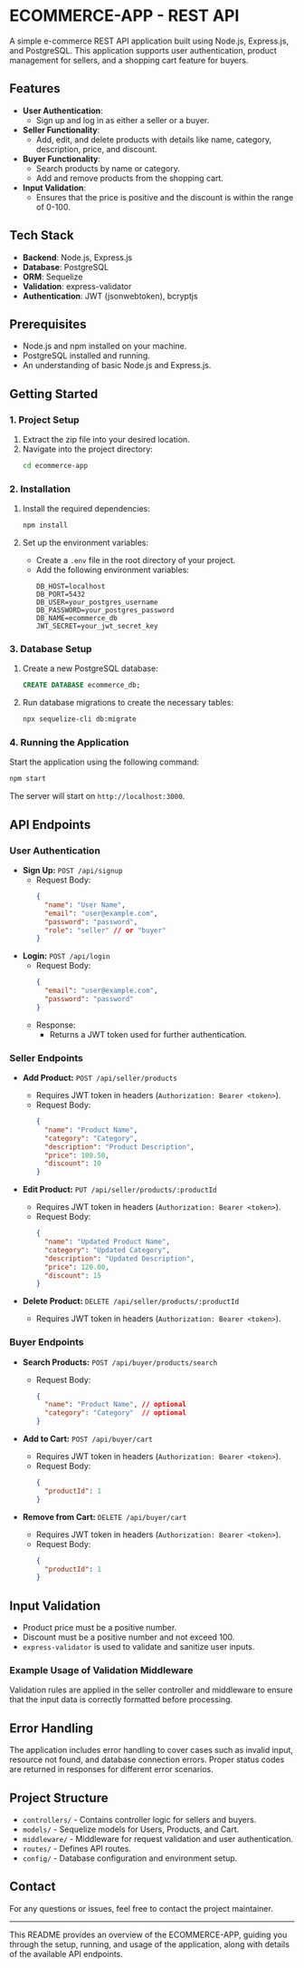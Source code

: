 # ECOMMERCE-APP - REST API

A simple e-commerce REST API application built using Node.js, Express.js, and PostgreSQL. This application supports user authentication, product management for sellers, and a shopping cart feature for buyers.

## Features

- **User Authentication**:
  - Sign up and log in as either a seller or a buyer.
- **Seller Functionality**:
  - Add, edit, and delete products with details like name, category, description, price, and discount.
- **Buyer Functionality**:
  - Search products by name or category.
  - Add and remove products from the shopping cart.
- **Input Validation**:
  - Ensures that the price is positive and the discount is within the range of 0-100.

## Tech Stack

- **Backend**: Node.js, Express.js
- **Database**: PostgreSQL
- **ORM**: Sequelize
- **Validation**: express-validator
- **Authentication**: JWT (jsonwebtoken), bcryptjs

## Prerequisites

- Node.js and npm installed on your machine.
- PostgreSQL installed and running.
- An understanding of basic Node.js and Express.js.

## Getting Started

### 1. Project Setup

1. Extract the zip file into your desired location.
2. Navigate into the project directory:
   ```bash
   cd ecommerce-app
   ```

### 2. Installation

1. Install the required dependencies:
   ```bash
   npm install
   ```

2. Set up the environment variables:
   - Create a `.env` file in the root directory of your project.
   - Add the following environment variables:
     ```
     DB_HOST=localhost
     DB_PORT=5432
     DB_USER=your_postgres_username
     DB_PASSWORD=your_postgres_password
     DB_NAME=ecommerce_db
     JWT_SECRET=your_jwt_secret_key
     ```

### 3. Database Setup

1. Create a new PostgreSQL database:
   ```sql
   CREATE DATABASE ecommerce_db;
   ```
2. Run database migrations to create the necessary tables:
   ```bash
   npx sequelize-cli db:migrate
   ```

### 4. Running the Application

Start the application using the following command:
```bash
npm start
```

The server will start on `http://localhost:3000`.

## API Endpoints

### User Authentication

- **Sign Up:** `POST /api/signup`
  - Request Body:
    ```json
    {
      "name": "User Name",
      "email": "user@example.com",
      "password": "password",
      "role": "seller" // or "buyer"
    }
    ```
- **Login:** `POST /api/login`
  - Request Body:
    ```json
    {
      "email": "user@example.com",
      "password": "password"
    }
    ```
  - Response:
    - Returns a JWT token used for further authentication.

### Seller Endpoints

- **Add Product:** `POST /api/seller/products`
  - Requires JWT token in headers (`Authorization: Bearer <token>`).
  - Request Body:
    ```json
    {
      "name": "Product Name",
      "category": "Category",
      "description": "Product Description",
      "price": 100.50,
      "discount": 10
    }
    ```

- **Edit Product:** `PUT /api/seller/products/:productId`
  - Requires JWT token in headers (`Authorization: Bearer <token>`).
  - Request Body:
    ```json
    {
      "name": "Updated Product Name",
      "category": "Updated Category",
      "description": "Updated Description",
      "price": 120.00,
      "discount": 15
    }
    ```

- **Delete Product:** `DELETE /api/seller/products/:productId`
  - Requires JWT token in headers (`Authorization: Bearer <token>`).

### Buyer Endpoints

- **Search Products:** `POST /api/buyer/products/search`
  - Request Body:
    ```json
    {
      "name": "Product Name", // optional
      "category": "Category"  // optional
    }
    ```

- **Add to Cart:** `POST /api/buyer/cart`
  - Requires JWT token in headers (`Authorization: Bearer <token>`).
  - Request Body:
    ```json
    {
      "productId": 1
    }
    ```

- **Remove from Cart:** `DELETE /api/buyer/cart`
  - Requires JWT token in headers (`Authorization: Bearer <token>`).
  - Request Body:
    ```json
    {
      "productId": 1
    }
    ```

## Input Validation

- Product price must be a positive number.
- Discount must be a positive number and not exceed 100.
- `express-validator` is used to validate and sanitize user inputs.

### Example Usage of Validation Middleware

Validation rules are applied in the seller controller and middleware to ensure that the input data is correctly formatted before processing.

## Error Handling

The application includes error handling to cover cases such as invalid input, resource not found, and database connection errors. Proper status codes are returned in responses for different error scenarios.

## Project Structure

- `controllers/` - Contains controller logic for sellers and buyers.
- `models/` - Sequelize models for Users, Products, and Cart.
- `middleware/` - Middleware for request validation and user authentication.
- `routes/` - Defines API routes.
- `config/` - Database configuration and environment setup.



## Contact

For any questions or issues, feel free to contact the project maintainer.

---

This README provides an overview of the ECOMMERCE-APP, guiding you through the setup, running, and usage of the application, along with details of the available API endpoints.